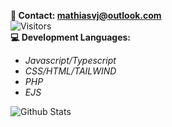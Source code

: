 **📨 Contact: mathiasvj@outlook.com**<br/>
<img alt="Visitors" src="https://visitor-badge.laobi.icu/badge?page_id=voie420"/><br/>
**💻 Development Languages:**
-  *Javascript/Typescript*
-  *CSS/HTML/TAILWIND*
-  *PHP*
-  *EJS*

<img alt="Github Stats" src="https://github-readme-stats.vercel.app/api?username=voie420&theme=dark&count_private=true&show_icons=true&include_all_commits=true"/>
